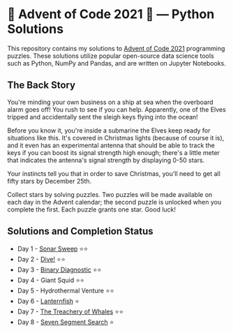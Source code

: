 # 🎅 Advent of Code 2021 🎄 — Python Solutions

This repository contains my solutions to [Advent of Code 2021](https://adventofcode.com/) programming puzzles. These solutions utilize popular open-source data science tools such as Python, NumPy and Pandas, and are written on Jupyter Notebooks.


The Back Story
-----
You're minding your own business on a ship at sea when the overboard alarm goes off! You rush to see if you can help. Apparently, one of the Elves tripped and accidentally sent the sleigh keys flying into the ocean!

Before you know it, you're inside a submarine the Elves keep ready for situations like this. It's covered in Christmas lights (because of course it is), and it even has an experimental antenna that should be able to track the keys if you can boost its signal strength high enough; there's a little meter that indicates the antenna's signal strength by displaying 0-50 stars.

Your instincts tell you that in order to save Christmas, you'll need to get all fifty stars by December 25th.

Collect stars by solving puzzles. Two puzzles will be made available on each day in the Advent calendar; the second puzzle is unlocked when you complete the first. Each puzzle grants one star. Good luck!


Solutions and Completion Status
-----
* Day 1 - [Sonar Sweep](https://github.com/ruthgn/Advent-of-Code-2021/blob/main/Day%201/Day%201%20Solution.ipynb) ⭐⭐
* Day 2 - [Dive!](https://github.com/ruthgn/Advent-of-Code-2021/blob/main/Day%202/Day%202%20Solution.ipynb) ⭐⭐
* Day 3 - [Binary Diagnostic](https://github.com/ruthgn/Advent-of-Code-2021/tree/main/Day%203) ⭐⭐
* Day 4 - Giant Squid ⭐⭐
* Day 5 - Hydrothermal Venture ⭐⭐
* Day 6 - [Lanternfish](https://github.com/ruthgn/Advent-of-Code-2021/tree/main/Day%206) ⭐
* Day 7 - [The Treachery of Whales](https://github.com/ruthgn/Advent-of-Code-2021/blob/main/Day%207/Day%207%20Solution.ipynb) ⭐⭐
* Day 8 - [Seven Segment Search](https://github.com/ruthgn/Advent-of-Code-2021/tree/main/Day%208) ⭐
